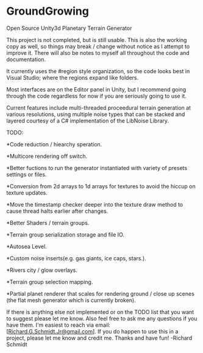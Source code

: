 # GroundGrowing
Open Source Unity3d Planetary Terrain Generator

This project is not completed, but is still usable.
This is also the working copy as well, so things
may break / change without notice as I attempt to
improve it.  There will also be notes to myself 
all throughout the code and documentation.

It currently uses the #region style organization,
so the code looks best in Visual Studio; where
the regions expand like folders.

Most interfaces are on the Editor panel in Unity,
but I recommend going through the code regardless
for now if you are seriously going to use it.

Current features include multi-threaded proceedural
terrain generation at various resolutions, using multiple
noise types that can be stacked and layered courtesy of a
C# implementation of the LibNoise Library.

TODO:



*Code reduction / hiearchy speration.

*Multicore rendering off switch.

*Better fuctions to run the generator instantiated with 
variety of presets settings or files.

*Conversion from 2d arrays to 1d arrays for textures
to avoid the hiccup on texture updates. 

*Move the timestamp checker deeper into the texture draw
method to cause thread halts earlier after changes.  

*Better Shaders / terrain groups.

*Terrain group serialization storage and file IO.  


*Autosea Level.

*Custom noise inserts(e.g. gas giants, ice caps, stars.).

*Rivers city / glow overlays.

*Terrain group selection mapping. 

*Partial planet renderer that scales for rendering
ground / close up scenes (the flat mesh generator 
which is currently broken).

If there is anything else not implemented or on the TODO list that you want to suggest please let me know.  Also feel free to ask me any questions if you have them.  I'm easiest to reach via email:  [Richard.G.Schmidt.Jr@gmail.com]. If you do happen to use this in a project, please let me know and credit me.
Thanks and have fun!
-Richard Schmidt
